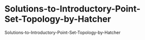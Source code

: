 # Solutions-to-Introductory-Point-Set-Topology-by-Hatcher
Solutions-to-Introductory-Point-Set-Topology-by-Hatcher
